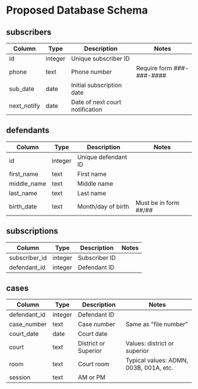 # Proposed Database Schema

## subscribers

| Column    | Type  | Description        |Notes|
|-----------|-------|--------------------|-----|
|id         |integer|Unique subscriber ID|     |
|phone      |text   |Phone number        |Require form ###-###-####|
|sub_date   |date   |Initial subscription date||
|next_notify|date   |Date of next court notification||

## defendants
| Column    | Type  | Description        |Notes|
|-----------|-------|--------------------|-----|
|id         |integer|Unique defendant ID |     |
|first_name |text   |First name          |     |
|middle_name|text   |Middle name         |     |
|last_name  |text   |Last name           |     |
|birth_date |text   |Month/day of birth  |Must be in form ##/##|

## subscriptions
| Column      | Type  | Description  |Notes|
|-------------|-------|--------------|-----|
|subscriber_id|integer|Subscriber ID |     |
|defendant_id |integer|Defendant ID  |     |


## cases
| Column     | Type  | Description        |Notes|
|------------|-------|--------------------|-----|
|defendant_id|integer|Defendant ID        |     |
|case_number |text   |Case number         |Same as "file number"|
|court_date  |date   |Court date          ||
|court       |text   |District or Superior|Values: district or superior|
|room        |text   |Court room          |Typical values: ADMN, 003B, 001A, etc.|
|session     |text   |AM or PM            ||
